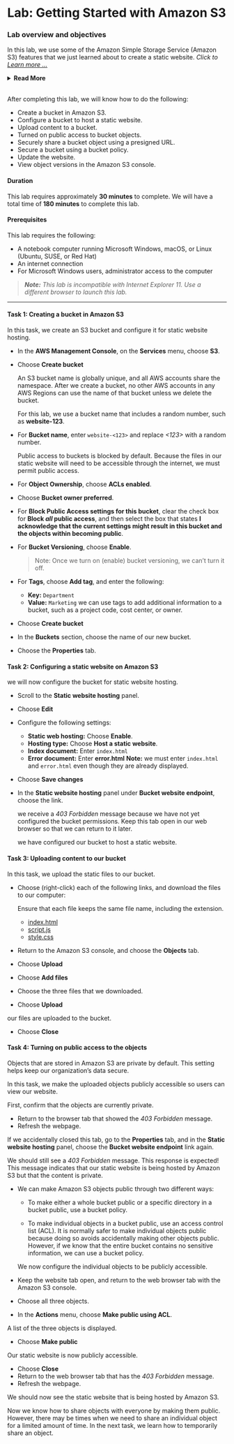 #   Lab: Getting Started with Amazon S3

### Lab overview and objectives

In this lab, we use some of the Amazon Simple Storage Service (Amazon S3) features that we just learned about to create a static website. _Click to [Learn more ...](https://awseducate.labs.awsevents.com/sa/lab/arn%3Aaws%3Alearningcontent%3Aus-east-1%3A470679935125%3Ablueprintversion%2FCUR-TF-100-EDSTOR-1%2F01-lab-s3%3A1.0.2-cff75cb4/en-US)_

<details>
<summary><b>Read More</b></summary>

+   Static websites can contain HTML pages, images, style sheets, and all files that are needed to render a website. Static websites do not use server-side scripting or a database. However, they may contain client-side scripts that run in a user’s web browser.

+   We can host a static website on Amazon S3 by uploading the content and making it readable by users. No servers are needed, and we can use Amazon S3 to store and retrieve any amount of data at any time from anywhere on the web.
</details>
<br>

After completing this lab, we will know how to do the following:

+   Create a bucket in Amazon S3.
+   Configure a bucket to host a static website.
+   Upload content to a bucket.
+   Turned on public access to bucket objects.
+   Securely share a bucket object using a presigned URL.
+   Secure a bucket using a bucket policy.
+   Update the website.
+   View object versions in the Amazon S3 console.

####   Duration
This lab requires approximately **30 minutes** to complete. We will have a total time of **180 minutes** to complete this lab.

#### Prerequisites

This lab requires the following:

+   A notebook computer running Microsoft Windows, macOS, or Linux (Ubuntu, SUSE, or Red Hat)
+   An internet connection
+   For Microsoft Windows users, administrator access to the computer

><b>_Note:</b> This lab is incompatible with Internet Explorer 11. Use a different browser to launch this lab._

---

####    Task 1: Creating a bucket in Amazon S3

In this task, we create an S3 bucket and configure it for static website hosting.

+   In the **AWS Management Console**, on the **Services** menu, choose **S3**.

+   Choose **Create bucket**

    An S3 bucket name is globally unique, and all AWS accounts share the namespace. After we create a bucket, no other AWS accounts in any AWS Regions can use the name of that bucket unless we delete the bucket.

    For this lab, we use a bucket name that includes a random number, such as **website-123**.

+   For **Bucket name**, enter `website-<123>` and replace _<123>_ with a random number.

    Public access to buckets is blocked by default. Because the files in our static website will need to be accessible through the internet, we must permit public access.

+   For **Object Ownership**, choose **ACLs enabled**.

+   Choose **Bucket owner preferred**.

+   For **Block Public Access settings for this bucket**, clear the check box for **Block _all_ public access**, and then select the box that states **I acknowledge that the current settings might result in this bucket and the objects within becoming public**.

+   For **Bucket Versioning**, choose **Enable**.

    >Note: Once we turn on (enable) bucket versioning, we can’t turn it off.

+   For **Tags**, choose **Add tag**, and enter the following:

    +   **Key:** `Department`
    +   **Value:** `Marketing` we can use tags to add additional information to a bucket, such as a project code, cost center, or owner.

+   Choose **Create bucket**

+   In the **Buckets** section, choose the name of our new bucket.

+   Choose the **Properties** tab.


####    Task 2: Configuring a static website on Amazon S3
we will now configure the bucket for static website hosting.

+   Scroll to the **Static website hosting** panel.
+   Choose **Edit**

+   Configure the following settings:

    +   **Static web hosting:** Choose **Enable**.
    +   **Hosting type:** Choose **Host a static website**.
    +   **Index document:** Enter `index.html`
    +   **Error document:** Enter **error.html** 
    **Note:** we must enter `index.html` and `error.html` even though they are already displayed.

+   Choose **Save changes**

+   In the **Static website hosting** panel under **Bucket website endpoint**, choose the link.

    we receive a _403 Forbidden_ message because we have not yet configured the bucket permissions. Keep this tab open in our web browser so that we can return to it later.

    we have configured our bucket to host a static website.


####    Task 3: Uploading content to our bucket

In this task, we upload the static files to our bucket.

+   Choose (right-click) each of the following links, and download the files to our computer:

    Ensure that each file keeps the same file name, including the extension.

    +   <a href="./src/index.html" target="_blank">index.html</a>
    +   <a href="./src/script.js" target="_blank">script.js</a>
    +   <a href="./src/style.css" target="_blank">style.css</a>

+   Return to the Amazon S3 console, and choose the **Objects** tab.
+   Choose **Upload**
+   Choose **Add files**
+   Choose the three files that we downloaded.
+   Choose **Upload**

our files are uploaded to the bucket.

+   Choose **Close**


####    Task 4: Turning on public access to the objects

Objects that are stored in Amazon S3 are private by default. This setting helps keep our organization’s data secure.

In this task, we make the uploaded objects publicly accessible so users can view our website.

First, confirm that the objects are currently private.

+   Return to the browser tab that showed the _403 Forbidden_ message.
+   Refresh the webpage.

If we accidentally closed this tab, go to the **Properties** tab, and in the **Static website hosting** panel, choose the **Bucket website endpoint** link again.

We should still see a _403 Forbidden_ message. This response is expected! This message indicates that our static website is being hosted by Amazon S3 but that the content is private.

+   We can make Amazon S3 objects public through two different ways:

    +   To make either a whole bucket public or a specific directory in a bucket public, use a bucket policy.

    +   To make individual objects in a bucket public, use an access control list (ACL). It is normally safer to make individual objects public because doing so avoids accidentally making other objects public. However, if we know that the entire bucket contains no sensitive information, we can use a bucket policy.

    We now configure the individual objects to be publicly accessible.

+   Keep the website tab open, and return to the web browser tab with the Amazon S3 console.
+   Choose all three objects.
+   In the **Actions** menu, choose **Make public using ACL**.

A list of the three objects is displayed.
+   Choose **Make public**

Our static website is now publicly accessible.
+   Choose **Close**
+   Return to the web browser tab that has the _403 Forbidden_ message.
+   Refresh the webpage.

We should now see the static website that is being hosted by Amazon S3.

Now we know how to share objects with everyone by making them public. However, there may be times when we need to share an individual object for a limited amount of time. In the next task, we learn how to temporarily share an object.